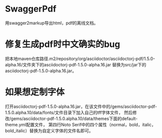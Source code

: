 # SwaggerPdf
用swagger2markup导出html，pdf的离线文档。

# 修复生成pdf时中文确实的bug
把本地maven仓库路径⁨.m2⁩/⁨repository⁩/org⁩/asciidoctor⁩/⁨asciidoctorj-pdf⁩/1.5.0-alpha.16⁩/文件夹下的asciidoctorj-pdf-1.5.0-alpha.16.jar
替换为src/jar下的asciidoctorj-pdf-1.5.0-alpha.16.jar。
# 如果想定制字体
打开asciidoctorj-pdf-1.5.0-alpha.16.jar，在该文件中的/gems/asciidoctor-pdf-1.5.0.alpha.10/data/fonts/文件目录下加入自己的tff字体文件，
然后修改/gems/asciidoctor-pdf-1.5.0.alpha.10/data/themes下面的default-theme.yml配置文件，
第四行Noto Serif中的四个属性（normal，bold，italic，bold_italic）替换为自定义字体的文件名即可。

